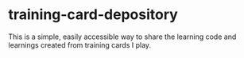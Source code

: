 # training-card-depository

This is a simple, easily accessible way to share the learning code and learnings created from training cards I play.
